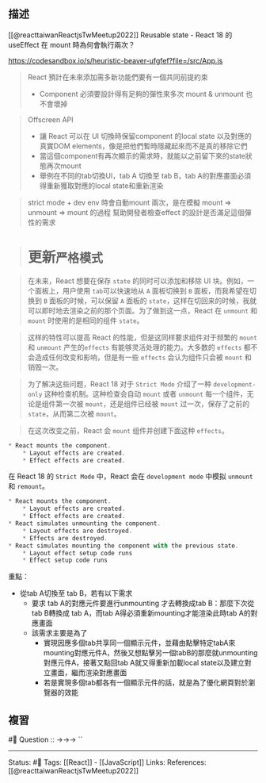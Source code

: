 ## 描述
[[@reacttaiwanReactjsTwMeetup2022]]
Reusable state - React 18 的 useEffect 在 mount 時為何會執行兩次？

https://codesandbox.io/s/heuristic-beaver-ufgfef?file=/src/App.js

> React 預計在未來添加需多新功能們要有一個共同前提約束
> 	- Component 必須要設計得有足夠的彈性來多次 mount & unmount 也不會壞掉

> Offscreen API
> 	 - 讓 React 可以在 UI 切換時保留component 的local state 以及對應的真實DOM elements，像是把他們暫時隱藏起來而不是真的移除它們
> 	 - 當這個component有再次顯示的需求時，就能以之前留下來的state狀態再次mount
> 	 - 舉例在不同的tab切換UI，tab A 切換至 tab B，tab A的對應畫面必須得重新獲取對應的local state和重新渲染

> strict mode + dev env 時會自動mount 兩次，是在模擬 mount => unmount => mount 的過程
> 幫助開發者檢查effect 的設計是否滿足這個彈性的需求



> # 更新`严格模式`

> 在未来，React 想要在保存 `state` 的同时可以添加和移除 UI 块。例如，一个面板上，用户使用 `tab`可以快速地从 `A` 面板切换到 `B` 面板，而我希望在切换到 `B` 面板的时候，可以保留 `A` 面板的 `state`，这样在切回来的时候，我就可以即时地去渲染之前的那个页面。为了做到这一点，React 在 `unmount` 和 `mount` 时使用的是相同的组件 `state`。

> 这样的特性可以提高 React 的性能，但是这同样要求组件对于频繁的 `mount` 和 `unmount` 产生的`effects` 有能够灵活处理的能力。大多数的 `effects` 都不会造成任何改变和影响，但是有一些 `effects` 会认为组件只会被 `mount` 和销毁一次。

> 为了解决这些问题，React 18 对于 `Strict Mode` 介绍了一种 `development-only` 这种检查机制。这种检查会自动 `mount` 或者 `unmount` 每一个组件，无论是组件第一次被 `mount`，还是组件已经被 `mount` 过一次，保存了之前的 `state`，从而第二次被 `mount`。

> 在这次改变之前，React 会 `mount` 组件并创建下面这种 `effects`。

```javascript
* React mounts the component.
    * Layout effects are created.
    * Effect effects are created.
```
  

在 React 18 的 `Strict Mode` 中，React 会在 `development mode` 中模拟 `unmount` 和 `remount`。

```javascript
* React mounts the component.
    * Layout effects are created.
    * Effect effects are created.
* React simulates unmounting the component.
    * Layout effects are destroyed.
    * Effects are destroyed.
* React simulates mounting the component with the previous state.
    * Layout effect setup code runs
    * Effect setup code runs
```



重點：
- 從tab A切換至 tab B，若有以下需求
	- 要求 tab A的對應元件要進行unmounting 才去轉換成tab B：那麼下次從tab B轉換成 tab A，而tab A得必須重新mounting才能渲染此時tab A的對應畫面
	- 該需求主要是為了
		- 實現因應多個tab共享同一個顯示元件，並藉由點擊特定tabA來mounting對應元件A，然後又想點擊另一個tabB的那麼就unmounting 對應元件A，接著又點回tab A就又得重新加載local state以及建立對立畫面，繼而渲染對應畫面
		- 若是實現多個tab都各有一個顯示元件的話，就是為了優化網頁對於瀏覽器的效能
## 複習
#🧠 Question :: ->->-> ``

---
Status: #🌱 
Tags:
[[React]] - [[JavaScript]]
Links:
References:
[[@reacttaiwanReactjsTwMeetup2022]]